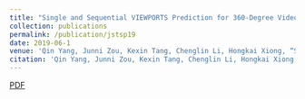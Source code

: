 ```yaml
---
title: "Single and Sequential VIEWPORTS Prediction for 360-Degree Video Streaming"
collection: publications
permalink: /publication/jstsp19
date: 2019-06-1
venue: 'Qin Yang, Junni Zou, Kexin Tang, Chenglin Li, Hongkai Xiong, “Single and Sequential VIEWPORTS Prediction for 360-Degree Video Streaming”, IEEE Int’l Symposium on Circuits & Systems (ISCAS)'
citation: 'Qin Yang, Junni Zou, Kexin Tang, Chenglin Li, Hongkai Xiong, “Single and Sequential VIEWPORTS Prediction for 360-Degree Video Streaming”, IEEE Int’l Symposium on Circuits & Systems (ISCAS)'
---
```

[PDF](http://QinYang12.github.io/files/iscas-19.pdf)
